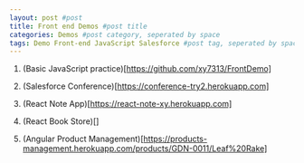 ```yaml
---
layout: post #post
title: Front end Demos #post title
categories: Demos #post category, seperated by space
tags: Demo Front-end JavaScript Salesforce #post tag, seperated by space
---
```




1. (Basic JavaScript practice)[https://github.com/xy7313/FrontDemo]

2. (Salesforce Conference)[https://conference-try2.herokuapp.com]

3. (React Note App)[https://react-note-xy.herokuapp.com]

4. (React Book Store)[]

5. (Angular Product Management)[https://products-management.herokuapp.com/products/GDN-0011/Leaf%20Rake] 